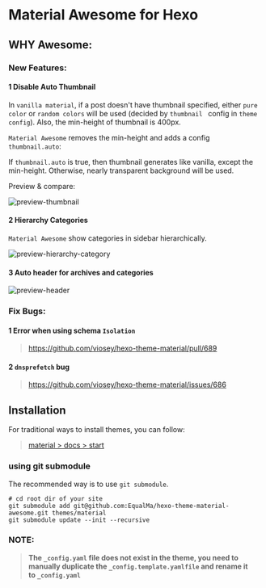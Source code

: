 # Material Awesome for Hexo

## WHY Awesome: 

### New Features:

#### 1 Disable Auto Thumbnail

In `vanilla material`, if a post doesn't have thumbnail specified, either `pure color` or `random colors` will be used (decided by `thumbnail ` config in `theme config`). Also, the min-height of thumbnail is 400px.

`Material Awesome` removes the min-height and adds a config `thumbnail.auto`:

If `thumbnail.auto` is true, then thumbnail generates like vanilla, except the min-height. Otherwise, nearly transparent background will be used.

Preview & compare:

![preview-thumbnail](https://i.loli.net/2018/08/22/5b7c3dcf89957.png)



#### 2 Hierarchy Categories

`Material Awesome` show categories in sidebar hierarchically. 

![preview-hierarchy-category](https://i.loli.net/2018/08/22/5b7c3dcf06a51.png)



#### 3 Auto header for archives and categories

![preview-header](https://i.loli.net/2018/08/22/5b7c3dcf32eed.png)



### Fix Bugs:

#### 1 Error when using schema `Isolation `

> https://github.com/viosey/hexo-theme-material/pull/689



#### 2 `dnsprefetch` bug

> https://github.com/viosey/hexo-theme-material/issues/686



## Installation

For traditional ways to install themes, you can follow:

> [material > docs > start](https://material.viosey.com/docs/#/start)

### using git submodule

The recommended way is to use `git submodule`.

```shell
# cd root dir of your site 
git submodule add git@github.com:EqualMa/hexo-theme-material-awesome.git themes/material
git submodule update --init --recursive
```

### **NOTE:**

> **The `_config.yaml` file does not exist in the theme, you need to manually duplicate the `_config.template.yamlfile` and rename it to `_config.yaml`** 


